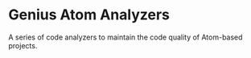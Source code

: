 # Genius Atom Analyzers

A series of code analyzers to maintain the code quality of Atom-based projects.

